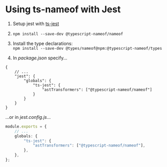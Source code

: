 ﻿# Using ts-nameof with Jest

1. Setup jest with [ts-jest](https://github.com/kulshekhar/ts-jest)

2. `npm install --save-dev @typescript-nameof/nameof`

3. Install the type declarations:  
   `npm install --save-dev @types/nameof@npm:@typescript-nameof/types`

5. In _package.json_ specify...

```jsonc
{
    // ...
    "jest": {
        "globals": {
            "ts-jest": {
                "astTransformers": ["@typescript-nameof/nameof"]
            }
        }
    }
}
```

...or in _jest.config.js_...

```ts
module.exports = {
    // ...
    globals: {
        "ts-jest": {
            "astTransformers": ["@typescript-nameof/nameof"],
        },
    },
};
```
